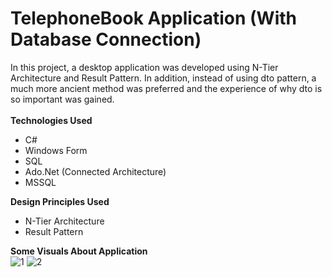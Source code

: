 # TelephoneBook Application (With Database Connection)
In this project, a desktop application was developed using N-Tier Architecture and Result Pattern. In addition, instead of using dto pattern, a much more ancient method was preferred and the experience of why dto is so important was gained.  <br />
<br />
<b>Technologies Used</b>
 * C#
 * Windows Form
 * SQL
 * Ado.Net (Connected Architecture)
 * MSSQL

<b>Design Principles Used</b><br>
 * N-Tier Architecture
 * Result Pattern

<b>Some Visuals About Application</b><br>
![1](https://user-images.githubusercontent.com/99497305/191979495-af625852-313b-4149-bea9-5787274807e6.png)
![2](https://user-images.githubusercontent.com/99497305/191979695-031c891a-8d42-4deb-b798-d3f6c0a7975d.png)
